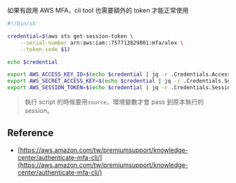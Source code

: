 如果有啟用 AWS MFA，cli tool 也需要額外的 token 才能正常使用

```sh
#!/bin/sh

credential=$(aws sts get-session-token \
    --serial-number arn:aws:iam::757713829801:mfa/alex \
    --token-code $1)

echo $credential

export AWS_ACCESS_KEY_ID=$(echo $credential | jq -r .Credentials.AccessKeyId)
export AWS_SECRET_ACCESS_KEY=$(echo $credential | jq -r .Credentials.SecretAccessKey)
export AWS_SESSION_TOKEN=$(echo $credential | jq -r .Credentials.SessionToken)
```

> 執行 script 的時候要用`source`，環境變數才會 pass 到原本執行的 session。

## Reference

- [https://aws.amazon.com/tw/premiumsupport/knowledge-center/authenticate-mfa-cli/](https://aws.amazon.com/tw/premiumsupport/knowledge-center/authenticate-mfa-cli/)
